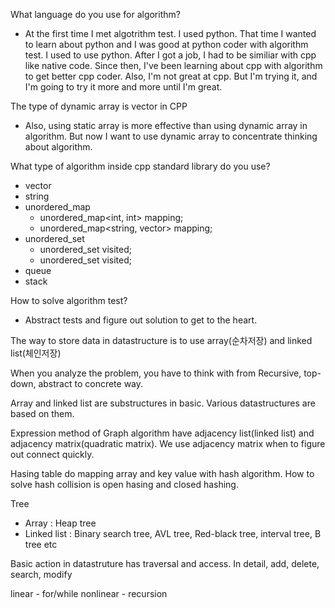 What language do you use for algorithm?
- At the first time I met algotrithm test. I used python. That time I wanted to learn about python and I was good at python coder with algorithm test. 
I used to use python. After I got a job, I had to be similiar with cpp like native code. Since then, I've been learning about cpp with algorithm to get better cpp coder.
Also, I'm not great at cpp. But I'm trying it, and I'm going to try it more and more until I'm great.


The type of dynamic array is vector in CPP
- Also, using static array is more effective than using dynamic array in algorithm.
But now I want to use dynamic array to concentrate thinking about algorithm.


What type of algorithm inside cpp standard library do you use?
- vector
- string
- unordered_map
    - unordered_map<int, int> mapping;
    - unordered_map<string, vector<int>> mapping; 
- unordered_set
    - unordered_set<int> visited;
    - unordered_set<string> visited;
- queue
- stack

How to solve algorithm test?
- Abstract tests and figure out solution to get to the heart.


The way to store data in datastructure is to use array(순차저장) and linked list(체인저장)


When you analyze the problem, you have to think with from Recursive, top-down, abstract to concrete way.

Array and linked list are substructures in basic.
Various datastructures are based on them.

Expression method of Graph algorithm have adjacency list(linked list) and adjacency matrix(quadratic matrix).
We use adjacency matrix when to figure out connect quickly. 

Hasing table do mapping array and key value with hash algorithm.
How to solve hash collision is open hasing and closed hashing.

Tree
- Array : Heap tree
- Linked list : Binary search tree, AVL tree, Red-black tree, interval tree, B tree etc

Basic action in datastruture has traversal and access.
In detail, add, delete, search, modify

linear - for/while
nonlinear - recursion

